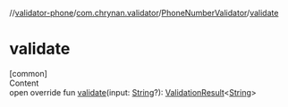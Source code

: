 //[validator-phone](../../../index.md)/[com.chrynan.validator](../index.md)/[PhoneNumberValidator](index.md)/[validate](validate.md)



# validate  
[common]  
Content  
open override fun [validate](validate.md)(input: [String](https://kotlinlang.org/api/latest/jvm/stdlib/kotlin/-string/index.html)?): [ValidationResult](../../../../validator-core/validator-core/com.chrynan.validator/-validation-result/index.md)<[String](https://kotlinlang.org/api/latest/jvm/stdlib/kotlin/-string/index.html)>  



